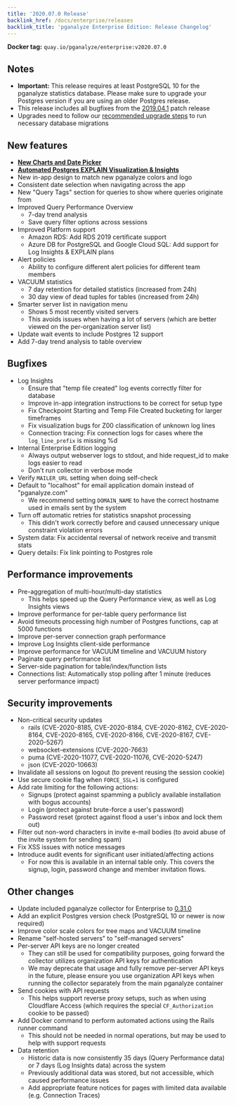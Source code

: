 ```yaml
---
title: '2020.07.0 Release'
backlink_href: /docs/enterprise/releases
backlink_title: 'pganalyze Enterprise Edition: Release Changelog'
---
```


**Docker tag:** `quay.io/pganalyze/enterprise:v2020.07.0`

## Notes

* **Important:** This release requires at least PostgreSQL 10 for the pganalyze statistics database. Please make sure to upgrade your Postgres version if you are using an older Postgres release.
* This release includes all bugfixes from the [2019.04.1](/docs/enterprise/releases/2019-04-1) patch release
* Upgrades need to follow our [recommended upgrade steps](/docs/enterprise/upgrade) to run necessary database migrations

## New features

* **[New Charts and Date Picker](/blog/introducing-new-charts-and-date-picker)**
* **[Automated Postgres EXPLAIN Visualization & Insights](/blog/automated-postgres-explain-plan-visualization-and-insights)**
* New in-app design to match new pganalyze colors and logo
* Consistent date selection when navigating across the app
* New "Query Tags" section for queries to show where queries originate from
* Improved Query Performance Overview
  - 7-day trend analysis
  - Save query filter options across sessions
* Improved Platform support
  - Amazon RDS: Add RDS 2019 certificate support
  - Azure DB for PostgreSQL and Google Cloud SQL: Add support for Log Insights & EXPLAIN plans
* Alert policies
  - Ability to configure different alert policies for different team members
* VACUUM statistics
  - 7 day retention for detailed statistics (increased from 24h)
  - 30 day view of dead tuples for tables (increased from 24h)
* Smarter server list in navigation menu
  - Shows 5 most recently visited servers
  - This avoids issues when having a lot of servers (which are better viewed on the per-organization server list)
* Update wait events to include Postgres 12 support
* Add 7-day trend analysis to table overview

## Bugfixes

* Log Insights
  - Ensure that "temp file created" log events correctly filter for database
  - Improve in-app integration instructions to be correct for setup type
  - Fix Checkpoint Starting and Temp File Created bucketing for larger timeframes
  - Fix visualization bugs for Z00 classification of unknown log lines
  - Connection tracing: Fix connection logs for cases where the `log_line_prefix` is missing %d
* Internal Enterprise Edition logging
  - Always output webserver logs to stdout, and hide request_id to make logs easier to read
  - Don't run collector in verbose mode
* Verify `MAILER_URL` setting when doing self-check
* Default to "localhost" for email application domain instead of "pganalyze.com"
  - We recommend setting `DOMAIN_NAME` to have the correct hostname used in emails sent by the system
* Turn off automatic retries for statistics snapshot processing
  - This didn't work correctly before and caused unnecessary unique constraint violation errors
* System data: Fix accidental reversal of network receive and transmit stats
* Query details: Fix link pointing to Postgres role

## Performance improvements

* Pre-aggregation of multi-hour/multi-day statistics
  - This helps speed up the Query Performance view, as well as Log Insights views
* Improve performance for per-table query performance list
* Avoid timeouts processing high number of Postgres functions, cap at 5000 functions
* Improve per-server connection graph performance
* Improve Log Insights client-side performance
* Improve performance for VACUUM timeline and VACUUM history
* Paginate query performance list
* Server-side pagination for table/index/function lists
* Connections list: Automatically stop polling after 1 minute (reduces server performance impact)

## Security improvements

* Non-critical security updates
  - rails (CVE-2020-8185, CVE-2020-8184, CVE-2020-8162, CVE-2020-8164, CVE-2020-8165, CVE-2020-8166, CVE-2020-8167, CVE-2020-5267)
  - websocket-extensions (CVE-2020-7663)
  - puma (CVE-2020-11077, CVE-2020-11076, CVE-2020-5247)
  - json (CVE-2020-10663)
* Invalidate all sessions on logout (to prevent reusing the session cookie)
* Use secure cookie flag when `FORCE_SSL=1` is configured
* Add rate limiting for the following actions:
  - Signups (protect against spamming a publicly available installation with bogus accounts)
  - Login (protect against brute-force a user's password)
  - Password reset (protect against flood a user's inbox and lock them out)
* Filter out non-word characters in invite e-mail bodies (to avoid abuse of the invite system for sending spam)
* Fix XSS issues with notice messages
* Introduce audit events for significant user initiated/affecting actions
  - For now this is available in an internal table only. This covers the signup, login, password change and member invitation flows.

## Other changes

* Update included pganalyze collector for Enterprise to [0.31.0](https://github.com/pganalyze/collector/blob/master/CHANGELOG.md)
* Add an explicit Postgres version check (PostgreSQL 10 or newer is now required)
* Improve color scale colors for tree maps and VACUUM timeline
* Rename "self-hosted servers" to "self-managed servers"
* Per-server API keys are no longer created
  - They can still be used for compatibility purposes, going forward the collector utilizes organization API keys for authentication
  - We may deprecate that usage and fully remove per-server API keys in the future, please ensure you use organization API keys when running the collector separately from the main pganalyze container
* Send cookies with API requests
  - This helps support reverse proxy setups, such as when using Cloudflare
    Access (which requires the special `CF_Authorization` cookie to be passed)
* Add Docker command to perform automated actions using the Rails runner command
  - This should not be needed in normal operations, but may be used to help with support requests
* Data retention
  - Historic data is now consistently 35 days (Query Performance data) or 7 days (Log Insights data) across the system
  - Previously additional data was stored, but not accessible, which caused performance issues
  - Add appropriate feature notices for pages with limited data available (e.g. Connection Traces)
